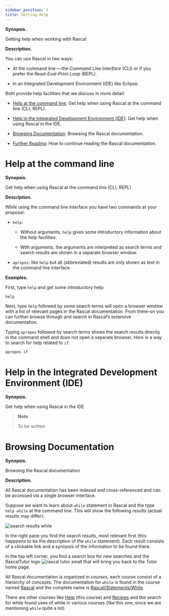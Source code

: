 ```yaml
---
sidebar_position: 2
title: Getting Help
---
```


**Synopsis.**

Getting help when working with Rascal

**Description.**

You can use Rascal in two ways:

  - At the command line — the *Command Line Interface* (CLI) or if you prefer the *Read-Eval-Print-Loop* (REPL).

  - In an Integrated Development Environment (IDE) like Eclipse.

Both provide help facilities that we discuss in more detail:

  - [Help at the command line](#GettingHelp-CommandLine): Get help when using Rascal at the command line (CLI, REPL).

  - [Help in the Integrated Development Environment (IDE)](#GettingHelp-IDE): Get help when using Rascal in the IDE.

  - [Browsing Documentation](#GettingHelp-Browsing): Browsing the Rascal documentation.

  - [Further Reading](#GettingHelp-FurtherReading): How to continue reading the Rascal documentation.

# Help at the command line

**Synopsis.**

Get help when using Rascal at the command line (CLI, REPL)

**Description.**

While using the command line interface you have two commands at your proposal:

  - `help`:
    
      - Without arguments, `help` gives some introductory information about the help facilities.
    
      - With arguments, the arguments are interpreted as search terms and search results are shown in a separate browser
        window.

  - `apropos`: like `help` but all (abbreviated) results are only shown as text in the command line interface.

**Examples.**

First, type `help` and get some introductory help:

``` rascal-shell
help
```

Next, type `help` followed by some search terms will open a browser window with a list of relevant pages in the Rascal
documentation. From there-on you can further browse through and search in Rascal’s extensive documentation.

Typing `apropos` followed by search terms shows the search results directly in the command shell and does not open a
separate browser. Here is a way to search for help related to `if`.

``` rascal-shell
apropos if
```

# Help in the Integrated Development Environment (IDE)

**Synopsis.**

Get help when using Rascal in the IDE

> **Note**
> 
> To be written

# Browsing Documentation

**Synopsis.**

Browsing the Rascal documentation

**Description.**

All Rascal documentation has been indexed and cross-referenced and can be accessed via a single browser interface.

Suppose we want to learn about `while` statement in Rascal and the type `help while` at the command line. This will show
the following results (actual results may differ):

![search results while](/images/search-results-while.png)

In the right pane you find the search results, most relevant first (this happpens to be the description of the `while`
statement). Each result consists of a clickable link and a synopsis of the information to be found there.

In the top left corner, you find a search box for new searches and the RascalTutor logo ![rascal tutor small](/images/rascal-tutor-small.png) that will bring you back to the Tutor home page.

All Rascal documentation is organized in *courses*, each course consist of a hierarchy of *concepts*. The documentation
for `while` is found in the course named [Rascal](/Rascal) and the complete name is
[Rascal/Statements/While](/Rascal#Statements-While).

There are other courses like [Help](/Help) (this course) and [Recipes](/Recipes) and the search for while found uses of
while in various courses (like this one, since we are mentioning `while` quite a lot).


